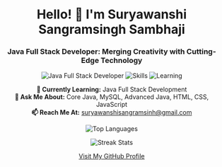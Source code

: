 <h1 align="center">Hello! 👋 I'm Suryawanshi Sangramsingh Sambhaji</h1>
<h3 align="center">Java Full Stack Developer: Merging Creativity with Cutting-Edge Technology</h3>

<p align="center">
  <img src="https://img.shields.io/badge/Java-FullStack-007396?style=flat-square&logo=java" alt="Java Full Stack Developer" />
  <img src="https://img.shields.io/badge/Skills-Core%20Java%20|%20MySQL%20|%20Advanced%20Java%20|%20HTML%20|%20CSS%20|%20JavaScript-FF5722?style=flat-square" alt="Skills" />
  <img src="https://img.shields.io/badge/Status-Currently%20Learning%20Full%20Stack%20Java%20Development-4CAF50?style=flat-square" alt="Learning" />
</p>

<p align="center">
  <strong>🌱 Currently Learning:</strong> Java Full Stack Development<br>
  <strong>💬 Ask Me About:</strong> Core Java, MySQL, Advanced Java, HTML, CSS, JavaScript<br>
  <strong>📫 Reach Me At:</strong> <a href="mailto:suryawanshisangramsinh@gmail.com">suryawanshisangramsinh@gmail.com</a>
</p>

<p align="center">
  <img src="https://github-readme-stats.vercel.app/api/top-langs?username=sangramsinghsuryawanshi&show_icons=true&locale=en&layout=compact" alt="Top Languages" />
</p>

<p align="center">
  <img src="https://github-readme-streak-stats.herokuapp.com/?user=sangramsinghsuryawanshi&" alt="Streak Stats" />
</p>

<p align="center">
  <a href="https://github.com/sangramsinghsuryawanshi" target="_blank">Visit My GitHub Profile</a>
</p>

